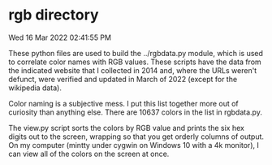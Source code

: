 # rgb directory
Wed 16 Mar 2022 02:41:55 PM

These python files are used to build the ../rgbdata.py module, which is
used to correlate color names with RGB values.  These scripts have the data
from the indicated website that I collected in 2014 and, where the URLs
weren't defunct, were verified and updated in March of 2022 (except for the
wikipedia data).

Color naming is a subjective mess.  I put this list together more out of
curiosity than anything else.  There are 10637 colors in the list in
rgbdata.py.

The view.py script sorts the colors by RGB value and prints the six hex
digits out to the screen, wrapping so that you get orderly columns of
output.  On my computer (mintty under cygwin on Windows 10 with a 4k
monitor), I can view all of the colors on the screen at once.
